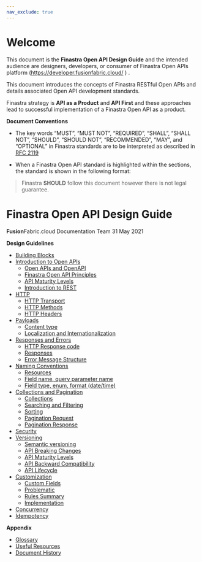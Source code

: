 ```yaml
---
nav_exclude: true
---
```


# Welcome

This document is the **Finastra Open API Design Guide** and the intended
audience are designers, developers, or consumer of Finastra Open APIs platform (https://developer.fusionfabric.cloud/ )  .

This document introduces the concepts of Finastra RESTful Open APIs and
details associated Open API development standards.

Finastra strategy is **API as a Product** and **API First** and these
approaches lead to successful implementation of a Finastra Open API
as a product.

<span class="text-title">**Document Conventions**</span>

-   The key words “MUST”, “MUST NOT”, “REQUIRED”, “SHALL”, “SHALL NOT”,
    “SHOULD”, “SHOULD NOT”, “RECOMMENDED”, “MAY”, and “OPTIONAL” in
    Finastra standards are to be interpreted as described in [RFC
    2119](https://www.ietf.org/rfc/rfc2119.txt)

-   When a Finastra Open API standard is highlighted within the
    sections, the standard is shown in the following format:

> Finastra **SHOULD** follow this document however there is not legal guarantee.



Finastra Open API Design Guide
================
**Fusion**Fabric.cloud Documentation Team
31 May 2021


**Design Guidelines**
-   [Building Blocks](./Building_Blocks.md)
-   [Introduction to Open APIs](./Introduction_to_Open_APIs.md)
    -   [Open APIs and OpenAPI](./Introduction_to_Open_APIs.md#open-apis-and-openapi)
    -   [Finastra Open API Principles](./Introduction_to_Open_APIs.md#finastra-open-api-principles)
    -   [API Maturity Levels](./Introduction_to_Open_APIs.md#api-maturity-levels)
    -   [Introduction to REST](./Introduction_to_Open_APIs.md#REST)
-   [HTTP](./Http.md)
    -   [HTTP Transport](./Http.md#rest-and-http-transport)
    -   [HTTP Methods](./Http.md#rest-and-http-methods)
    -   [HTTP Headers](./Http.md#rest-and-http-headers)
-   [Payloads](./Payloads_and_Formats.md)
    -   [Content type](./Payloads_and_Formats.md#Content-type)
    -   [Localization and Internationalization](./Payloads_and_Formats.md#Localization-,-Internationalization)
-   [Responses and Errors](./Responses_and_Errors.md)
    -   [HTTP Response code](./Responses_and_Errors#http-response-code)
    -   [Responses](./Responses_and_Errors#responses)
    -   [Error Message Structure](./Responses_and_Errors.md#finastra-error-message-structure)
-   [Naming Conventions](./Naming_Conventions.md)
    -   [Resources](./Naming_Conventions.md#resources)
    -   [Field name, query parameter name](./Naming_Conventions.md#Field-name,-query-parameter-name)
    -   [Field type, enum, format (date/time)](./Naming_Conventions.md#Field-type-and-format)
-   [Collections and Pagination](./Collections_and_Pagination.md)
    -   [Collections](./Collections_and_Pagination.md#collections)
    -   [Searching and Filtering](./Collections_and_Pagination.md#searching-and-filtering)
    -   [Sorting](./Collections_and_Pagination.md#sorting)
    -   [Pagination Request](./Collections_and_Pagination.md#pagination-request)
    -   [Pagination Response](./Collections_and_Pagination.md#pagination-response)
-   [Security](./Security.md)
-   [Versioning](./Versioning.md)
    - [Semantic versioning](./Versioning.md#Semantic-versioning)
	 - [API Breaking Changes](./Versioning.md#api-breaking-changes)
	 - [API Maturity Levels](./Versioning.md#maturity-levels)
	 - [API Backward Compatibility](./Versioning.md#api-backward-compatibility)
	 - [API Lifecycle](./Versioning.md#api-lifecycle)
-   [Customization](./Customization.md)
    -   [Custom Fields](./Customization.md#introduction#introduction)
    -   [Problematic ](./Customization.md#introduction#problematic)
    -   [Rules Summary](./Customization.md#introduction#Rules-Summary)
    -   [Implementation](./Customization.md#introduction#implementation)  ​
-   [Concurrency](./Concurrency.md)
-   [Idempotency](./Idempotency.md)


**Appendix**
-   [Glossary](./Glossary.md)
-   [Useful Resources](./Useful_Resources.md)
-   [Document History](./Document_History.md)

